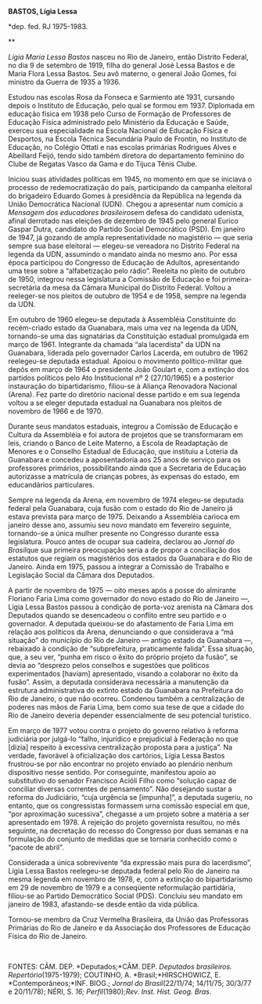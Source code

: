 **BASTOS, Lígia Lessa**

\*dep. fed. RJ 1975-1983.

** 

*Lígia Maria Lessa Bastos* nasceu no Rio de Janeiro, então Distrito
Federal, no dia 9 de setembro de 1919, filha do general José Lessa
Bastos e de Maria Flora Lessa Bastos. Seu avô materno, o general João
Gomes, foi ministro da Guerra de 1935 a 1936.

Estudou nas escolas Rosa da Fonseca e Sarmiento até 1931, cursando
depois o Instituto de Educação, pelo qual se formou em 1937. Diplomada
em educação física em 1938 pelo Curso de Formação de Professores de
Educação Física administrado pelo Ministério da Educação e Saúde,
exerceu sua especialidade na Escola Nacional de Educação Física e
Desportos, na Escola Técnica Secundária Paulo de Frontin, no Instituto
de Educação, no Colégio Ottati e nas escolas primárias Rodrigues Alves e
Abeillard Feijó, tendo sido também diretora do departamento feminino do
Clube de Regatas Vasco da Gama e do Tijuca Tênis Clube.

Iniciou suas atividades políticas em 1945, no momento em que se iniciava
o processo de redemocratização do país, participando da campanha
eleitoral do brigadeiro Eduardo Gomes à presidência da República na
legenda da União Democrática Nacional (UDN). Chegou a apresentar num
comício a *Mensagem* *dos educadores brasileiros*em defesa do candidato
udenista, afinal derrotado nas eleições de dezembro de 1945 pelo general
Eurico Gaspar Dutra, candidato do Partido Social Democrático (PSD). Em
janeiro de 1947, já gozando de ampla representatividade no magistério —
que seria sempre sua base eleitoral — elegeu-se vereadora no Distrito
Federal na legenda da UDN, assumindo o mandato ainda no mesmo ano. Por
essa época participou do Congresso de Educação de Adultos, apresentando
uma tese sobre a “alfabetização pelo rádio”. Reeleita no pleito de
outubro de 1950, integrou nessa legislatura a Comissão de Educação e foi
primeira-secretária da mesa da Câmara Municipal do Distrito Federal.
Voltou a reeleger-se nos pleitos de outubro de 1954 e de 1958, sempre na
legenda da UDN.

Em outubro de 1960 elegeu-se deputada à Assembléia Constituinte do
recém-criado estado da Guanabara, mais uma vez na legenda da UDN,
tornando-se uma das signatárias da Constituição estadual promulgada em
março de 1961. Integrante da chamada “ala lacerdista” da UDN na
Guanabara, liderada pelo governador Carlos Lacerda, em outubro de 1962
reelegeu-se deputada estadual. Apoiou o movimento político-militar que
depôs em março de 1964 o presidente João Goulart e, com a extinção dos
partidos políticos pelo Ato Institucional nº 2 (27/10/1965) e a
posterior instauração do bipartidarismo, filiou-se à Aliança Renovadora
Nacional (Arena). Fez parte do diretório nacional desse partido e em sua
legenda voltou a se eleger deputada estadual na Guanabara nos pleitos de
novembro de 1966 e de 1970.

Durante seus mandatos estaduais, integrou a Comissão de Educação e
Cultura da Assembléia e foi autora de projetos que se transformaram em
leis, criando o Banco de Leite Materno, a Escola de Readaptação de
Menores e o Conselho Estadual de Educação, que instituiu a Loteria da
Guanabara e concedeu a aposentadoria aos 25 anos de serviço para os
professores primários, possibilitando ainda que a Secretaria de Educação
autorizasse a matrícula de crianças pobres, às expensas do estado, em
educandários particulares.

Sempre na legenda da Arena, em novembro de 1974 elegeu-se deputada
federal pela Guanabara, cuja fusão com o estado do Rio de Janeiro já
estava prevista para março de 1975. Deixando a Assembléia carioca em
janeiro desse ano, assumiu seu novo mandato em fevereiro seguinte,
tornando-se a única mulher presente no Congresso durante essa
legislatura. Pouco antes de ocupar sua cadeira, declarou ao *Jornal do
Brasil*que sua primeira preocupação seria a de propor a conciliação dos
estatutos que regiam os magistérios dos estados da Guanabara e do Rio de
Janeiro. Ainda em 1975, passou a integrar a Comissão de Trabalho e
Legislação Social da Câmara dos Deputados.

A partir de novembro de 1975 — oito meses após a posse do almirante
Floriano Faria Lima como governador do novo estado do Rio de Janeiro —,
Lígia Lessa Bastos passou à condição de porta-voz arenista na Câmara dos
Deputados quando se desencadeou o conflito entre seu partido e o
governador. A deputada queixou-se do afastamento de Faria Lima em
relação aos políticos da Arena, denunciando o que considerava a “má
situação” do município do Rio de Janeiro — antigo estado da Guanabara —,
rebaixado à condição de “subprefeitura, praticamente falida”. Essa
situação, que, a seu ver, “punha em risco o êxito do próprio projeto da
fusão”, se devia ao “desprezo pelos conselhos e sugestões que políticos
experimentados [haviam] apresentado, visando a colaborar no êxito da
fusão”. Assim, a deputada considerava necessária a manutenção da
estrutura administrativa do extinto estado da Guanabara na Prefeitura do
Rio de Janeiro, o que não ocorreu. Condenou também a centralização de
poderes nas mãos de Faria Lima, bem como sua tese de que a cidade do Rio
de Janeiro deveria depender essencialmente de seu potencial turístico.

Em março de 1977 votou contra o projeto do governo relativo à reforma
judiciária por julgá-lo “falho, injurídico e prejudicial à Federação no
que [dizia] respeito à excessiva centralização proposta para a justiça”.
Na verdade, favorável à oficialização dos cartórios, Lígia Lessa Bastos
frustrou-se por não encontrar no projeto enviado ao plenário nenhum
dispositivo nesse sentido. Por conseguinte, manifestou apoio ao
substitutivo do senador Francisco Acióli Filho como “solução capaz de
conciliar diversas correntes de pensamento”. Não desejando sustar a
reforma do Judiciário, “cuja urgência se [impunha]”, a deputada sugeriu,
no entanto, que os congressistas formassem urna comissão especial em
que, “por aproximação sucessiva”, chegasse a um projeto sobre a matéria
a ser apresentado em 1978. A rejeição do projeto governista resultou, no
mês seguinte, na decretação do recesso do Congresso por duas semanas e
na formulação do conjunto de medidas que se tornaria conhecido como o
“pacote de abril”.

Considerada a única sobrevivente “da expressão mais pura do lacerdismo”,
Lígia Lessa Bastos reelegeu-se deputada federal pelo Rio de Janeiro na
mesma legenda em novembro de 1978, e, com a extinção do bipartidarismo
em 29 de novembro de 1979 e a conseqüente reformulação partidária,
filiou-se ao Partido Democrático Social (PDS). Concluiu seu mandato em
janeiro de 1983, afastando-se desde então da vida pública.

Tornou-se membro da Cruz Vermelha Brasileira, da União das Professoras
Primárias do Rio de Janeiro e da Associação dos Professores de Educação
Física do Rio de Janeiro.

 

FONTES: CÂM. DEP. *Deputados;*CÂM. DEP. *Deputados brasileiros.
Repertório*(1975-1979); COUTINHO, A. *Brasil;*HIRSCHOWICZ, E.
*Contemporâneos;*INF. BIOG.; *Jornal do Brasil*(22/11/74; 14/11/75;
30/3/77 e 20/11/78); NÉRI, S. *16; Perfil*(1980);*Rev. Inst. Hist. Geog.
Bras*.

 
